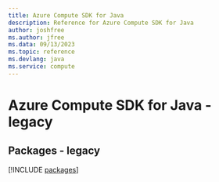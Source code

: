 ```yaml
---
title: Azure Compute SDK for Java
description: Reference for Azure Compute SDK for Java
author: joshfree
ms.author: jfree
ms.data: 09/13/2023
ms.topic: reference
ms.devlang: java
ms.service: compute
---
```

# Azure Compute SDK for Java - legacy
## Packages - legacy
[!INCLUDE [packages](compute-index.md)]